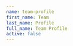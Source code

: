 ```yaml
---
name: team-profile
first_name: Team
last_name: Profile
full_name: Team Profile
active: false
---
```

